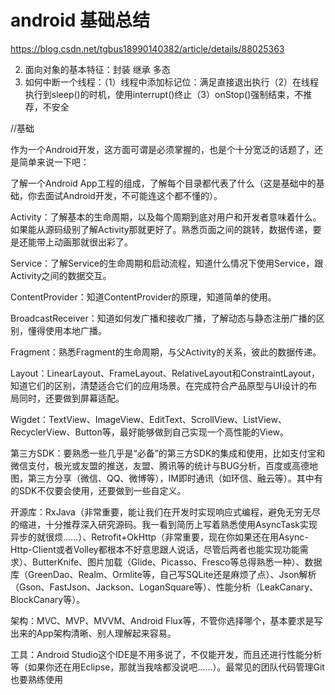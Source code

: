 # android 基础总结


https://blog.csdn.net/tgbus18990140382/article/details/88025363



2. 面向对象的基本特征：封装 继承 多态
3. 如何中断一个线程：（1）线程中添加标记位：满足直接退出执行（2）在线程执行到sleep()的时机，使用interrupt()终止（3）onStop()强制结束，不推荐，不安全   


//基础

作为一个Android开发，这方面可谓是必须掌握的，也是个十分宽泛的话题了，还是简单来说一下吧：

了解一个Android App工程的组成，了解每个目录都代表了什么（这是基础中的基础，你去面试Android开发，不可能连这个都不懂的）。

Activity：了解基本的生命周期，以及每个周期到底对用户和开发者意味着什么。如果能从源码级别了解Activity那就更好了。熟悉页面之间的跳转，数据传递，要是还能带上动画那就很出彩了。

Service：了解Service的生命周期和启动流程，知道什么情况下使用Service，跟Activity之间的数据交互。

ContentProvider：知道ContentProvider的原理，知道简单的使用。

BroadcastReceiver：知道如何发广播和接收广播，了解动态与静态注册广播的区别，懂得使用本地广播。

Fragment：熟悉Fragment的生命周期，与父Activity的关系，彼此的数据传递。

Layout：LinearLayout、FrameLayout、RelativeLayout和ConstraintLayout，知道它们的区别，清楚适合它们的应用场景。在完成符合产品原型与UI设计的布局同时，还要做到屏幕适配。

Wigdet：TextView、ImageView、EditText、ScrollView、ListView、RecyclerView、Button等，最好能够做到自己实现一个高性能的View。

第三方SDK：要熟悉一些几乎是“必备”的第三方SDK的集成和使用，比如支付宝和微信支付，极光或友盟的推送，友盟、腾讯等的统计与BUG分析，百度或高德地图，第三方分享（微信、QQ、微博等），IM即时通讯（如环信、融云等）。其中有的SDK不仅要会使用，还要做到一些自定义。

开源库：RxJava（非常重要，能让我们在开发时实现响应式编程，避免无穷无尽的缩进，十分推荐深入研究源码。我一看到简历上写着熟悉使用AsyncTask实现异步的就很烦……）、Retrofit+OkHttp（非常重要，现在你如果还在用Async-Http-Client或者Volley都根本不好意思跟人说话，尽管后两者也能实现功能需求）、ButterKnife、图片加载（Glide、Picasso、Fresco等总得熟悉一种）、数据库（GreenDao、Realm、Ormlite等，自己写SQLite还是麻烦了点）、Json解析（Gson、FastJson、Jackson、LoganSquare等）、性能分析（LeakCanary、BlockCanary等）。

架构：MVC、MVP、MVVM、Android Flux等，不管你选择哪个，基本要求是写出来的App架构清晰、别人理解起来容易。

工具：Android Studio这个IDE是不用多说了，不仅能开发，而且还进行性能分析等（如果你还在用Eclipse，那就当我啥都没说吧……）。最常见的团队代码管理Git也要熟练使用

